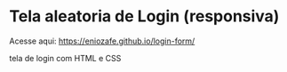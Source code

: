 # Tela aleatoria de Login (responsiva)
Acesse aqui: https://eniozafe.github.io/login-form/

 tela de login com HTML e CSS
